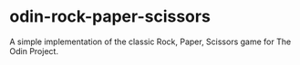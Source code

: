 # odin-rock-paper-scissors


A simple implementation of the classic Rock, Paper, Scissors game for The Odin Project.
